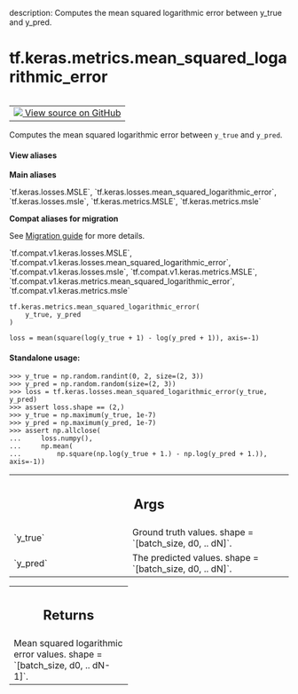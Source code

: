 description: Computes the mean squared logarithmic error between y_true and y_pred.

<div itemscope itemtype="http://developers.google.com/ReferenceObject">
<meta itemprop="name" content="tf.keras.metrics.mean_squared_logarithmic_error" />
<meta itemprop="path" content="Stable" />
</div>

# tf.keras.metrics.mean_squared_logarithmic_error

<!-- Insert buttons and diff -->

<table class="tfo-notebook-buttons tfo-api nocontent" align="left">
<td>
  <a target="_blank" href="https://github.com/keras-team/keras/tree/v2.9.0/keras/losses.py#L1508-L1543">
    <img src="https://www.tensorflow.org/images/GitHub-Mark-32px.png" />
    View source on GitHub
  </a>
</td>
</table>



Computes the mean squared logarithmic error between `y_true` and `y_pred`.

<section class="expandable">
  <h4 class="showalways">View aliases</h4>
  <p>
<b>Main aliases</b>
<p>`tf.keras.losses.MSLE`, `tf.keras.losses.mean_squared_logarithmic_error`, `tf.keras.losses.msle`, `tf.keras.metrics.MSLE`, `tf.keras.metrics.msle`</p>

<b>Compat aliases for migration</b>
<p>See
<a href="https://www.tensorflow.org/guide/migrate">Migration guide</a> for
more details.</p>
<p>`tf.compat.v1.keras.losses.MSLE`, `tf.compat.v1.keras.losses.mean_squared_logarithmic_error`, `tf.compat.v1.keras.losses.msle`, `tf.compat.v1.keras.metrics.MSLE`, `tf.compat.v1.keras.metrics.mean_squared_logarithmic_error`, `tf.compat.v1.keras.metrics.msle`</p>
</p>
</section>

<pre class="devsite-click-to-copy prettyprint lang-py tfo-signature-link">
<code>tf.keras.metrics.mean_squared_logarithmic_error(
    y_true, y_pred
)
</code></pre>



<!-- Placeholder for "Used in" -->

`loss = mean(square(log(y_true + 1) - log(y_pred + 1)), axis=-1)`

#### Standalone usage:



```
>>> y_true = np.random.randint(0, 2, size=(2, 3))
>>> y_pred = np.random.random(size=(2, 3))
>>> loss = tf.keras.losses.mean_squared_logarithmic_error(y_true, y_pred)
>>> assert loss.shape == (2,)
>>> y_true = np.maximum(y_true, 1e-7)
>>> y_pred = np.maximum(y_pred, 1e-7)
>>> assert np.allclose(
...     loss.numpy(),
...     np.mean(
...         np.square(np.log(y_true + 1.) - np.log(y_pred + 1.)), axis=-1))
```

<!-- Tabular view -->
 <table class="responsive fixed orange">
<colgroup><col width="214px"><col></colgroup>
<tr><th colspan="2"><h2 class="add-link">Args</h2></th></tr>

<tr>
<td>
`y_true`
</td>
<td>
Ground truth values. shape = `[batch_size, d0, .. dN]`.
</td>
</tr><tr>
<td>
`y_pred`
</td>
<td>
The predicted values. shape = `[batch_size, d0, .. dN]`.
</td>
</tr>
</table>



<!-- Tabular view -->
 <table class="responsive fixed orange">
<colgroup><col width="214px"><col></colgroup>
<tr><th colspan="2"><h2 class="add-link">Returns</h2></th></tr>
<tr class="alt">
<td colspan="2">
Mean squared logarithmic error values. shape = `[batch_size, d0, .. dN-1]`.
</td>
</tr>

</table>

